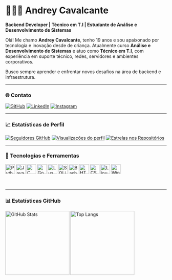 # 👨🏻‍💻 Andrey Cavalcante

**Backend Developer | Técnico em T.I | Estudante de Análise e Desenvolvimento de Sistemas**

Olá! Me chamo **Andrey Cavalcante**, tenho 19 anos e sou apaixonado por tecnologia e inovação desde de criança. Atualmente curso **Análise e Desenvolvimento de Sistemas** e atuo como **Técnico em T.I**, com experiência em suporte técnico, redes, servidores e ambientes corporativos.

Busco sempre aprender e enfrentar novos desafios na área de backend e infraestrutura.

---

### 🌐 Contato

[![GitHub](https://img.shields.io/badge/-GitHub-181717?style=for-the-badge&logo=github&logoColor=white)](https://github.com/andreyalmeidaa)
[![LinkedIn](https://img.shields.io/badge/-LinkedIn-0e76a8?style=for-the-badge&logo=linkedin&logoColor=white)](https://www.linkedin.com/in/andreyalmeidaa)
[![Instagram](https://img.shields.io/badge/-@andrey.mag_-E4405F?style=for-the-badge&logo=instagram&logoColor=white)](https://www.instagram.com/andrey.mag_)

---

### 📈 Estatísticas de Perfil

[![Seguidores GitHub](https://img.shields.io/github/followers/andreyalmeidaa?label=Seguidores&style=for-the-badge)](https://github.com/andreyalmeidaa)
[![Visualizações do perfil](https://komarev.com/ghpvc/?username=andreyalmeidaa&style=for-the-badge)](https://github.com/andreyalmeidaa)
[![Estrelas nos Repositórios](https://img.shields.io/github/stars/andreyalmeidaa?label=Estrelas&style=for-the-badge)](https://github.com/andreyalmeidaa?tab=stars)

---

### 🧰 Tecnologias e Ferramentas

<img align="left" alt="Python" width="30px" src="https://cdn.jsdelivr.net/gh/devicons/devicon@latest/icons/python/python-original.svg" />&nbsp;&nbsp;
<img align="left" alt="Java" width="30px" src="https://cdn.jsdelivr.net/gh/devicons/devicon@latest/icons/java/java-original.svg" />&nbsp;&nbsp;
<img align="left" alt="C" width="30px" src="https://cdn.jsdelivr.net/gh/devicons/devicon@latest/icons/c/c-original.svg" />&nbsp;&nbsp;
<img align="left" alt="Go" width="30px" src="https://cdn.jsdelivr.net/gh/devicons/devicon@latest/icons/go/go-original.svg" />&nbsp;&nbsp;
<img align="left" alt="Lua" width="30px" src="https://cdn.jsdelivr.net/gh/devicons/devicon@latest/icons/lua/lua-original.svg" />&nbsp;&nbsp;
<img align="left" alt="SQLite" width="30px" src="https://cdn.jsdelivr.net/gh/devicons/devicon@latest/icons/sqlite/sqlite-original.svg" />&nbsp;&nbsp;
<img align="left" alt="Bash" width="30px" src="https://cdn.jsdelivr.net/gh/devicons/devicon@latest/icons/bash/bash-original.svg" />&nbsp;&nbsp;
<img align="left" alt="HTML" width="30px" src="https://cdn.jsdelivr.net/gh/devicons/devicon@latest/icons/html5/html5-original.svg" />&nbsp;&nbsp;
<img align="left" alt="CSS" width="30px" src="https://cdn.jsdelivr.net/gh/devicons/devicon@latest/icons/css3/css3-original.svg" />&nbsp;&nbsp;
<img align="left" alt="Linux" width="30px" src="https://cdn.jsdelivr.net/gh/devicons/devicon@latest/icons/linux/linux-original.svg" />&nbsp;&nbsp;
<img align="left" alt="Windows" width="30px" src="https://cdn.jsdelivr.net/gh/devicons/devicon@latest/icons/windows8/windows8-original.svg" />

<br/><br/>

---

### 📊 Estatísticas GitHub

<img 
  align="left" 
  alt="GitHub Stats" 
  height="200" 
  src="https://github-readme-stats.vercel.app/api?username=andreyalmeidaa&show_icons=true&theme=tokyonight&include_all_commits=true&locale=pt-br" 
/>
<img 
  align="left" 
  alt="Top Langs" 
  height="200" 
  src="https://github-readme-stats.vercel.app/api/top-langs/?username=andreyalmeidaa&theme=tokyonight&layout=compact&custom_title=Linguagens%20Mais%20Usadas&langs_count=8" 
/>

<br clear="both"/>
